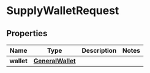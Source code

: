 
# SupplyWalletRequest

## Properties
Name | Type | Description | Notes
------------ | ------------- | ------------- | -------------
**wallet** | [**GeneralWallet**](GeneralWallet.md) |  | 



